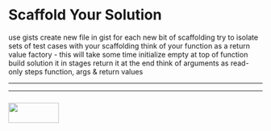 # Scaffold Your Solution


use gists
	create new file in gist for each new bit of scaffolding
try to isolate sets of test cases with your scaffolding
think of your function as a return value factory
	- this will take some time
	initialize empty at top of function
	build solution it in stages
	return it at the end
	think of arguments as read-only
steps
	function, args & return values


___
___
### <a href="http://elewa.education/blog" target="_blank"><img src="https://user-images.githubusercontent.com/18554853/34921062-506450ae-f97d-11e7-875f-6feeb26ad72d.png" width="100" height="40"/></a>